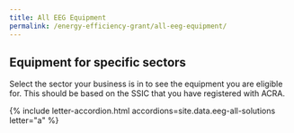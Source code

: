 ```yaml
---
title: All EEG Equipment
permalink: /energy-efficiency-grant/all-eeg-equipment/
---
```


## Equipment for specific sectors

Select the sector your business is in to see the equipment you are eligible for. This should be based on the SSIC that you have registered with ACRA.

{% include letter-accordion.html accordions=site.data.eeg-all-solutions letter="a" %}
